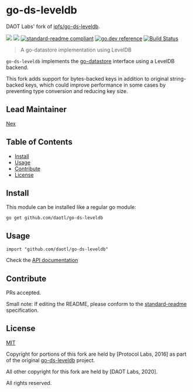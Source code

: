 # go-ds-leveldb

DAOT Labs' fork of [ipfs/go-ds-leveldb](https://github.com/ipfs/go-ds-leveldb).

[![](https://img.shields.io/badge/made%20by-Protocol%20Labs-blue.svg?style=flat-square)](http://ipn.io)
[![](https://img.shields.io/badge/project-DAOT%20Labs-red.svg?style=flat-square)](http://github.com/daotl)
[![standard-readme compliant](https://img.shields.io/badge/standard--readme-OK-green.svg?style=flat-square)](https://github.com/RichardLitt/standard-readme)
[![go.dev reference](https://img.shields.io/badge/go.dev-reference-007d9c?logo=go&logoColor=white&style=flat-square)](https://pkg.go.dev/github.com/daotl/go-ds-leveldb)
[![Build Status](https://travis-ci.org/daotl/go-ds-leveldb.svg?branch=master)](https://travis-ci.org/daotl/go-ds-leveldb)

> A go-datastore implementation using LevelDB

`go-ds-leveldb` implements the [go-datastore](https://github.com/daotl/go-datastore) interface using a LevelDB backend.

This fork adds support for bytes-backed keys in addition to original string-backed
keys, which could improve performance in some cases by preventing type conversion
and reducing key size.

## Lead Maintainer

[Nex](https://github.com/NexZhu)

## Table of Contents

- [Install](#install)
- [Usage](#usage)
- [Contribute](#contribute)
- [License](#license)

## Install

This module can be installed like a regular go module:

```
go get github.com/daotl/go-ds-leveldb
```

## Usage

```
import "github.com/daotl/go-ds-leveldb"
```

Check the [API documentation](https://pkg.go.dev/github.com/daotl/go-ds-leveldb)

## Contribute

PRs accepted.

Small note: If editing the README, please conform to the [standard-readme](https://github.com/RichardLitt/standard-readme) specification.

## License

[MIT](LICENSE)

Copyright for portions of this fork are held by [Protocol Labs, 2016] as part of the original [go-ds-leveldb](https://github.com/ipfs/go-ds-leveldb) project.

All other copyright for this fork are held by [DAOT Labs, 2020].

All rights reserved.
